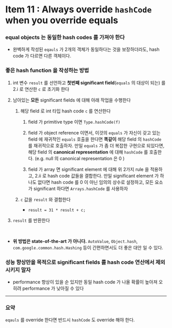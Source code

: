 # Item 11 : Always override `hashCode` when you override equals

### equal objects 는 동일한 hash codes 를 가져야 한다
* 완벽하게 작성된 `eqauls` 가 2개의 객체가 동일하다는 것을 보장하더라도, hash code 가 다르면 다른 객체이다.

### 좋은 hash function 을 작성하는 방법
1. int 변수 `result` 를 선언하고 **첫번째 significant field**(`equals` 의 대상이 되는) 를 2.i 로 연산한 `c` 로 초기화 한다

2. 남아있는 **모든** significant fields 에 대해 아래 작업을 수행한다

    1. 해당 field 로 int 타입 hash code `c` 를 연산한다
        1. field 가 primitive type 이면 `Type.hashCode(f)`
        
        2. field 가 object reference 이면서, 이것의 `equals` 가 자신이 갖고 있는 field 에 재귀적인 `equals` 호출을 한다면 **똑같이**
        해당 field 의 `hashCode` 를 재귀적으로 호출하자. 만일 `equals` 가 좀 더 복잡한 구현으로 되있다면, 해당 field 의 
        **canonical representation** 에 대해 `hashCode` 를 호출한다. (e.g. null 의 canonical representation 은 0 )
        
        3. field 가 array 면 significant element 에 대해 위 2가지 rule 을 적용하고, 2.ii 로 hash code 값들을 결합한다. 
        만일 significant element 가 하나도 없다면 hash code 를 0 이 아닌 임의의 상수로 설정하고, 모든 요소가 significant 하다면 
        `Arrays.hashCode` 를 사용하자
        
    2. `c` 값을 `result` 와 결합한다
        * `result = 31 * result + c;`
        
3. `result` 를 반환한다 

<br/>

* **위 방법은 state-of-the-art 가 아니다.** `AutoValue`, `Object.hash`, `com.google.common.hash.Hashing` 등이 간편하면서도 
더 좋은 대안 일 수 있다.

### 성능 향상만을 목적으로 significant fields 를 hash code 연산에서 제외시키지 말자
* performance 향상이 있을 순 있지만 동일 hash code 가 나올 확률이 높아져 오히려 performance 가 낮아질 수 있다

***

### 요약
`eqauls` 를 override 한다면 반드시 `hashCode` 도 override 해야 한다.
